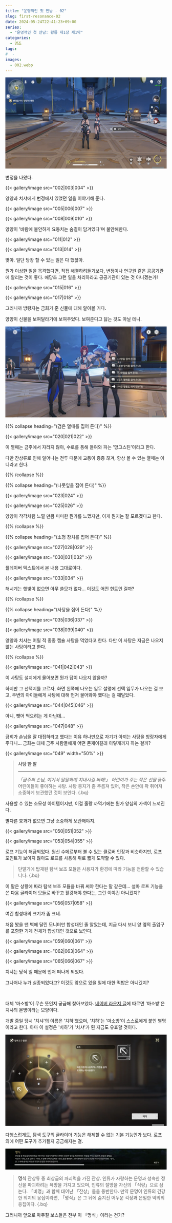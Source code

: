```yaml
---
title: "운명적인 첫 만남 - 02"
slug: first-resonance-02
date: 2024-05-24T22:41:23+09:00
series:
  - "운명적인 첫 만남: 황룡 제1장 제1막"
categories:
  - 명조
tags:
#  - 
images:
  - 002.webp
---
```


![](001.webp)

변정을 나왔다.

{{< gallery/image src="002|003|004" >}}

양양과 치샤에게 변정에서 있었던 일을 이야기해 준다.

{{< gallery/image src="005|006|007" >}}

{{< gallery/image src="008|009|010" >}}

양양이 '바람에 불안하게 요동치는 숨결이 담겨있다'며 불안해한다.

{{< gallery/image src="011|012" >}}

{{< gallery/image src="013|014" >}}

맞아. 일단 당장 할 수 있는 일은 다 했잖아.

뭔가 이상한 일을 목격했다면, 직접 해결하려들기보다, 변정이나 연구원 같은 공공기관에 알리는 것이 좋다. 애당초 그런 일을 처리하라고 공공기관이 있는 것 아니겠는가!

{{< gallery/image src="015|016" >}}

{{< gallery/image src="017|018" >}}

그러니까 방랑자는 금희가 준 신물에 대해 알아볼 거다.

양양이 신물을 보여달라기에 보여주었다. 보여준다고 닳는 것도 아닐 테니.

![](019.webp)

{{% collapse heading="(검은 열매를 집어 든다)" %}}

{{< gallery/image src="020|021|022" >}}

이 열매는 금주에서 자라지 않아, 수로를 통해 들여와 파는 '망고스틴'이라고 한다.

다만 잔상류로 인해 일어나는 전투 때문에 교통이 종종 끊겨, 항상 볼 수 있는 열매는 아니라고 한다.

{{% /collapse %}}

{{% collapse heading="(나뭇잎을 집어 든다)" %}}

{{< gallery/image src="023|024" >}}

{{< gallery/image src="025|026" >}}

양양이 착각처럼 느낄 만큼 미미한 뭔가를 느꼈지만, 이게 뭔지는 잘 모르겠다고 한다.

{{% /collapse %}}

{{% collapse heading="(소형 장치를 집어 든다)" %}}

{{< gallery/image src="027|028|029" >}}

{{< gallery/image src="030|031|032" >}}

플레이버 텍스트에서 본 내용 그대로이다.

{{< gallery/image src="033|034" >}}

해시계는 햇빛이 없으면 아무 쓸모가 없다... 이것도 어떤 힌트인 걸까?

{{% /collapse %}}

{{% collapse heading="(사탕을 집어 든다)" %}}

{{< gallery/image src="035|036|037" >}}

{{< gallery/image src="038|039|040" >}}

양양과 치샤는 어릴 적 종종 캡슐 사탕을 먹었다고 한다. 다만 이 사탕은 지금은 나오지 않는 사탕이라고 한다.

{{% /collapse %}}

{{< gallery/image src="041|042|043" >}}

이 사탕도 설지에게 물어보면 뭔가 답이 나오지 않을까?

하지만 그 선택지를 고르자, 화면 왼쪽에 나오는 임무 설명에 선택 임무가 나오는 걸 보고, 주변의 아이들에게 사탕에 대해 먼저 물어봐야 했다는 걸 깨달았다.

{{< gallery/image src="044|045|046" >}}

아니, 뺏어 먹으려는 게 아닌데...

{{< gallery/image src="047|048" >}}

금희가 손님을 잘 대접하라고 했다는 이유 하나만으로 자기가 아끼는 사탕을 방랑자에게 주다니... 금희는 대체 금주 사람들에게 어떤 존재이길래 이렇게까지 하는 걸까?

{{< gallery/image src="049" width="50%" >}}

> **사탕 한 알**
> ***
> *「금주의 손님, 여기서 달달하게 지내시길 바래!」*
> *어린이가 주는 작은 선물*
> 금주 어린이들이 좋아하는 사탕. 사탕 봉지가 좀 주름져 있어, 작은 손안에 꽉 쥐어져 소중하게 보관했던 것이 보인다.
{.bq}

사용할 수 있는 소모성 아이템이지만, 이걸 홀랑 까먹기에는 뭔가 양심의 가책이 느껴진다.

별다른 효과가 없으면 그냥 소중하게 보관해야지.

{{< gallery/image src="050|051|052" >}}

{{< gallery/image src="053|054|055" >}}

로프 기능이 해금되었다. 원신 수메르부터 볼 수 있는 클로버 인장과 비슷하지만, 로프 포인트가 보이지 않아도 로프를 사용해 위로 짧게 도약할 수 있다.

> 단말기에 탑재된 탐색 보조 모듈은 사용자가 환경에 따라 기능을 전환할 수 있습니다.
{.bq}

이 말은 상황에 따라 탐색 보조 모듈을 바꿔 써야 한다는 말 같은데... 설마 로프 기능을 쓴 다음 글라이더 모듈로 바꾸고 활강해야 한다는, 그런 이야긴 아니겠지?

{{< gallery/image src="056|057|058" >}}

여긴 합성대의 크기가 좀 크네.

처음 봤을 땐 벽에 달린 모니터만 합성대인 줄 알았는데, 지금 다시 보니 양 옆의 출입구를 포함한 기계 전체가 합성대인 것으로 보인다.

{{< gallery/image src="059|060|061" >}}

{{< gallery/image src="062|063|064" >}}

{{< gallery/image src="065|066|067" >}}

치샤는 당직 일 때문에 먼저 떠나게 되었다.

그나저나 누가 실종되었다고? 이것도 앞으로 있을 일에 대한 떡밥은 아니겠지?

&nbsp;

대체 '마소방'이 무슨 뜻인지 궁금해 찾아보았다. [네이버 라운지 글](https://game.naver.com/lounge/WutheringWaves/board/detail/1884240)에 따르면 '마소방'은 치샤의 본명이라는 모양이다.

개발 중일 당시 '치샤'의 이름은 '치하'였으며, '치하'는 '마소방'이 스스로에게 붙인 별명이라고 한다. 아마 이 설정은 '치하'가 '치샤'가 된 지금도 유효할 것이다.

![](068.webp)

다행스럽게도, 탐색 도구의 글라이더 기능은 해제할 수 없는 기본 기능인가 보다. 로프 외에 어떤 도구가 추가될지 궁금해지는 걸.

![](069.webp)

> **명식**
> 잔상류 중 최상급의 파괴력을 가진 잔상. 인류가 자랑하는 문명과 성숙한 정신을 파괴하려는 욕망을 가지고 있으며, 인류의 절망을 자신의 「식량」으로 삼는다. 「비명」과 함께 태어난 「잔상」들을 동반한다. 만약 문명이 인류의 건강한 의지의 응집이라면, 「명식」은 그 뒤에 숨겨진 어두운 걱정과 은밀한 악의의 응집이다.
{.bq}

그러니까 앞으로 마주칠 보스들은 전부 이 「명식」이라는 건가?

